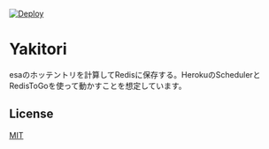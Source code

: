 [![Deploy](https://www.herokucdn.com/deploy/button.svg)](https://heroku.com/deploy?template=https://github.com/FromAtom/Yakitori)

# Yakitori
esaのホッテントリを計算してRedisに保存する。HerokuのSchedulerとRedisToGoを使って動かすことを想定しています。

## License
[MIT](LICENSE)
